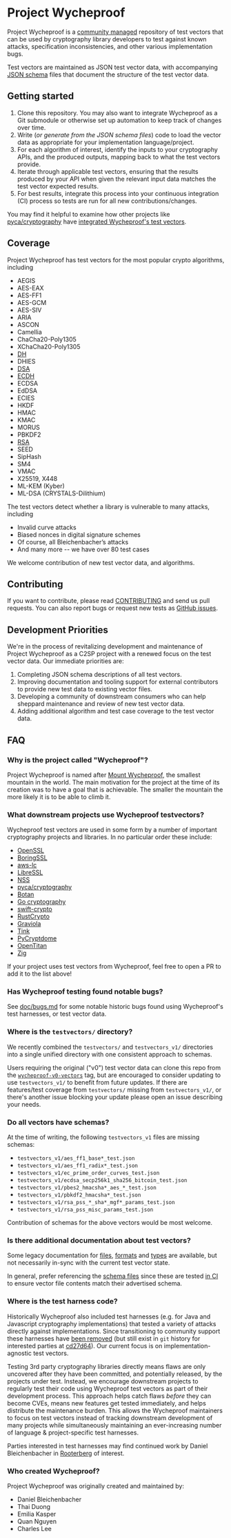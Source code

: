 # Project Wycheproof

Project Wycheproof is a [community managed](https://github.com/C2SP) repository
of test vectors that can be used by cryptography library developers to test 
against known attacks, specification inconsistencies, and other various 
implementation bugs.

Test vectors are maintained as JSON test vector data, with accompanying 
[JSON schema](https://json-schema.org/docs) files that document the structure 
of the test vector data.

## Getting started

1. Clone this repository. You may also want to integrate Wycheproof as a Git 
   submodule or otherwise set up automation to keep track of changes over time.
2. Write (_or generate from the JSON schema files_) code to load the vector data 
   as appropriate for your implementation language/project.
3. For each algorithm of interest, identify the inputs to your cryptography 
   APIs, and the produced outputs, mapping back to what the test vectors
   provide.
4. Iterate through applicable test vectors, ensuring that the results
   produced by your API when given the relevant input data matches the test 
   vector expected results.
5. For best results, integrate this process into your continuous integration 
   (CI) process so tests are run for all new contributions/changes.

You may find it helpful to examine how other projects like 
[pyca/cryptography](https://github.com/pyca/cryptography) have 
[integrated Wycheproof's test vectors](https://github.com/pyca/cryptography/tree/ec689a96c98037fc9929e830f551a85cac3973d3/tests/wycheproof).

## Coverage

Project Wycheproof has test vectors for the most popular crypto algorithms,
including

- AEGIS
- AES-EAX
- AES-FF1
- AES-GCM
- AES-SIV
- ARIA
- ASCON
- Camellia
- ChaCha20-Poly1305
- XChaCha20-Poly1305
- [DH](doc/dh.md)
- DHIES
- [DSA](doc/dsa.md)
- [ECDH](doc/ecdh.md)
- ECDSA
- EdDSA
- ECIES
- HKDF
- HMAC
- KMAC
- MORUS
- PBKDF2
- [RSA](doc/rsa.md)
- SEED
- SipHash
- SM4
- VMAC
- X25519, X448
- ML-KEM (Kyber)
- ML-DSA (CRYSTALS-Dilithium)

The test vectors detect whether a library is vulnerable to many attacks,
including

*   Invalid curve attacks
*   Biased nonces in digital signature schemes
*   Of course, all Bleichenbacher’s attacks
*   And many more -- we have over 80 test cases

We welcome contribution of new test vector data, and algorithms.

## Contributing

If you want to contribute, please read [CONTRIBUTING](CONTRIBUTING.md) and send
us pull requests. You can also report bugs or request new tests as
[GitHub issues](https://github.com/C2SP/wycheproof/issues/new).

## Development Priorities

We're in the process of revitalizing development and maintenance of Project 
Wycheproof as a C2SP project with a renewed focus on the test vector data. 
Our immediate priorities are:

1. Completing JSON schema descriptions of all test vectors.
2. Improving documentation and tooling support for external contributors to
   provide new test data to existing vector files.
3. Developing a community of downstream consumers who can help sheppard 
   maintenance and review of new test vector data.
4. Adding additional algorithm and test case coverage to the test vector data.

## FAQ

### Why is the project called "Wycheproof"?

Project Wycheproof is named after 
[Mount Wycheproof](https://en.wikipedia.org/wiki/Mount_Wycheproof), the smallest
mountain in the world. The main motivation for the project at the time of its 
creation was to have a goal that is achievable. The smaller the mountain the 
more likely it is to be able to climb it.

### What downstream projects use Wycheproof testvectors?

Wycheproof test vectors are used in some form by a number of important
cryptography projects and libraries. In no particular order these include:

* [OpenSSL](https://openssl.org/)
* [BoringSSL](https://boringssl.googlesource.com/boringssl/)
* [aws-lc](https://github.com/aws/aws-lc)
* [LibreSSL](https://github.com/libressl/portable)
* [NSS](https://firefox-source-docs.mozilla.org/security/nss/index.html)
* [pyca/cryptography](https://cryptography.io/en/latest/)
* [Botan](https://botan.randombit.net/)
* [Go cryptography](https://golang.org)
* [swift-crypto](https://github.com/apple/swift-crypto)
* [RustCrypto](https://github.com/RustCrypto/)
* [Graviola](https://github.com/ctz/graviola)
* [Tink](https://developers.google.com/tink)
* [PyCryptdome](https://www.pycryptodome.org/)
* [OpenTitan](https://github.com/lowRISC/opentitan)
* [Zig](https://github.com/ziglang/zig)

If your project uses test vectors from Wycheproof, feel free to open a PR
to add it to the list above!

### Has Wycheproof testing found notable bugs?

See [doc/bugs.md](doc/bugs.md) for some notable historic bugs found using
Wycheproof's test harnesses, or test vector data.

### Where is the `testvectors/` directory?

We recently combined the `testvectors/` and `testvectors_v1/` directories into
a single unified directory with one consistent approach to schemas.

Users requiring the original ("v0") test vector data can clone this repo from
the [`wycheproof-v0-vectors`] tag, but are encouraged to consider updating to
use `testvectors_v1/` to benefit from future updates. If there are features/test
coverage from `testvectors/` missing from `testvectors_v1/`, or there's another
issue blocking your update please open an issue describing your needs.

[`wycheproof-v0-vectors`]: https://github.com/C2SP/wycheproof/releases/tag/wycheproof-v0-vectors

### Do all vectors have schemas?

At the time of writing, the following `testvectors_v1` files are missing schemas:

* `testvectors_v1/aes_ff1_base*_test.json`
* `testvectors_v1/aes_ff1_radix*_test.json`
* `testvectors_v1/ec_prime_order_curves_test.json`
* `testvectors_v1/ecdsa_secp256k1_sha256_bitcoin_test.json`
* `testvectors_v1/pbes2_hmacsha*_aes_*_test.json`
* `testvectors_v1/pbkdf2_hmacsha*_test.json`
* `testvectors_v1/rsa_pss_*_sha*_mgf*_params_test.json`
* `testvectors_v1/rsa_pss_misc_params_test.json`

Contribution of schemas for the above vectors would be most welcome.

### Is there additional documentation about test vectors?

Some legacy documentation for [files](doc/files.md), [formats](doc/formats.md) 
and [types](doc/types.md) are available, but not necessarily in-sync with the 
current test vector state. 

In general, prefer referencing the [schema files](schemas) since these are tested 
[in CI](https://github.com/cpu/wycheproof/actions/workflows/vectorlint.yml) to
ensure vector file contents match their advertised schema.

### Where is the test harness code?

Historically Wycheproof also included test harnesses (e.g. for Java and
Javascript cryptography implementations) that tested a variety of attacks
directly against implementations. Since transitioning to community support
these harnesses have [been removed][harness-rm] (but still exist in `git`
history for interested parties at [cd27d64]). Our current focus is on
implementation-agnostic test vectors.

Testing 3rd party cryptography libraries directly means flaws are only 
uncovered after they have been committed, and potentially released, by the
projects under test. Instead, we encourage downstream projects to regularly test
their code using Wycheproof test vectors as part of their development process.
This approach helps catch flaws _before_ they can become CVEs, means new 
features get tested immediately, and helps distribute the maintenance burden.
This allows the Wycheproof maintainers to focus on test vectors instead of 
tracking downstream development of many projects while simultaneously 
maintaining an ever-increasing number of language & project-specific test 
harnesses.

Parties interested in test harnesses may find continued work by 
Daniel Bleichenbacher in [Rooterberg](https://github.com/bleichenbacher-daniel/Rooterberg)
of interest.

[harness-rm]: https://github.com/C2SP/wycheproof/commit/d9b8297cc998fd1a11e64cdd585a671e8923f48b
[cd27d64]: https://github.com/C2SP/wycheproof/tree/cd27d6419bedd83cbd24611ec54b6d4bfdb0cdca

### Who created Wycheproof?

Project Wycheproof was originally created and maintained by:

*   Daniel Bleichenbacher
*   Thai Duong
*   Emilia Kasper
*   Quan Nguyen
*   Charles Lee
